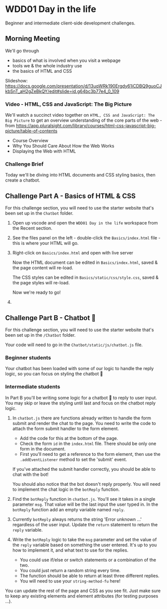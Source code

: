 # WDD01 Day in the life

Beginner and intermediate client-side development challenges.

## Morning Meeting

We'll go through
- basics of what is involved when you visit a webpage
- tools we & the whole industry use
- the basics of HTML and CSS

Slideshow: https://docs.google.com/presentation/d/13uqWRk190Ergdy61iCDBQ9guoCJkbSnT_aH2gZeBkQY/edit#slide=id.g64bc3b77e4_0_109

### Video - HTML, CSS and JavaScript: The Big Picture

We'll watch a succinct video together on `HTML, CSS and JavaScript: The Big Picture` to get an overview understanding of the core parts of the web - from https://app.pluralsight.com/library/courses/html-css-javascript-big-picture/table-of-contents

 * Course Overview
 * Why You Should Care About How the Web Works
 * Displaying the Web with HTML

### Challenge Brief

Today we'll be diving into HTML documents and CSS styling basics,
then create a chatbot.

## Challenge Part A - Basics of HTML & CSS

For this challenge section, you will need to use the starter website that's been set up in the `Chatbot` folder.

1. Open up vscode and open the `WDD01 Day in the life` workspace from the Recent section.
2. See the files panel on the left - double-click the `Basics/index.html` file - this is where your HTML will go.
3. Right-click on `Basics/index.html` and open with live server

   Now the HTML document can be edited in `Basics/index.html`, saved & the page content will re-load.

   The CSS styles can be edited in `Basics/static/css/style.css`, saved & the page styles will re-load.

   Now we're ready to go!

4.

## Challenge Part B - Chatbot 🤖

For this challenge section, you will need to use the starter website that's been set up in the `/Chatbot` folder.

Your code will need to go in the `Chatbot/static/js/chatbot.js` file.


### Beginner students

Your chatbot has been loaded with some of our logic to handle the reply logic, so you can focus on styling the chatbot 🤖

### Intermediate students

In Part B you'll be writing some logic for a chatbot 🤖 to reply to user input. You may skip or leave the  styling until last and focus on the chatbot reply logic.

1. In `chatbot.js` there are functions already written to handle the form submit and render the chat to the page. You need to write the code to attach the form submit handler to the form element.
    * Add the code for this at the bottom of the page.
    * Check the form `id` in the `index.html` file. There should be only one form in the document.
    * First you'll need to get a reference to the form element, then use the `.addEventListener` method to set the 'submit' event.

    If you've attached the submit handler correctly, you should be able to chat with the bot!

    You should also notice that the bot doesn't reply properly. You will need to implement the chat logic in the `botReply` function.

2. Find the `botReply` function in `chatbot.js`. You'll see it takes in a single parameter `msg`. That value will be the last input the user typed in. In the `botReply` function add an empty variable named `reply`.
3. Currently `botReply` always returns the string 'Error unknown ...' regardless of the user input. Update the `return` statement to return the `reply` variable.
4. Write the `botReply` logic to take the `msg` parameter and set the value of the `reply` variable based on something the user entered. It's up to you how to implement it, and what text to use for the replies.
    * You could use if/else or switch statements or a combination of the two.
    * You could just return a random string every time.
    * The function should be able to return at least three different replies.
    * You will need to use your `string-method-fu` here!

You can update the rest of the page and CSS as you see fit. Just make sure to keep any existing elements and element attributes (for testing purposes ...).

